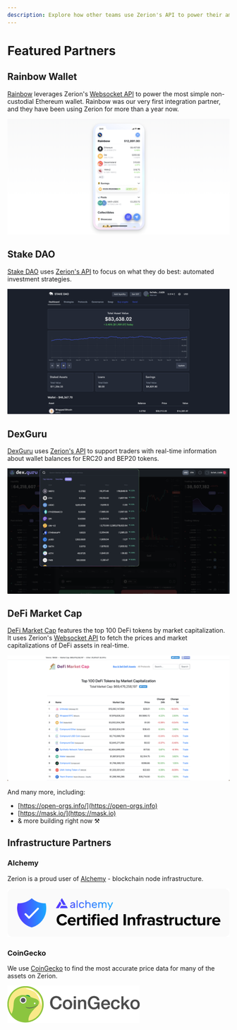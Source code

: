 ```yaml
---
description: Explore how other teams use Zerion's API to power their amazing applications
---
```


# Featured Partners

## Rainbow Wallet

[Rainbow](https://rainbow.me) leverages Zerion's [Websocket API](websockets/getting-started/) to power the most simple non-custodial Ethereum wallet. Rainbow was our very first integration partner, and they have been using Zerion for more than a year now.

![](.gitbook/assets/image.png)

## Stake DAO

[Stake DAO](https://stakedao.org) uses [Zerion's API](websockets/getting-started/) to focus on what they do best: automated investment strategies.

![](<.gitbook/assets/image (4).png>)

## DexGuru

[DexGuru](https://dex.guru) uses [Zerion's API](websockets/getting-started/) to support traders with real-time information about wallet balances for ERC20 and BEP20 tokens.

![](<.gitbook/assets/image (1).png>)

## DeFi Market Cap

[DeFi Market Cap](https://defimarketcap.io) features the top 100 DeFi tokens by market capitalization. It uses Zerion's [Websocket API](websockets/getting-started/) to fetch the prices and market capitalizations of DeFi assets in real-time.

![](<.gitbook/assets/image (3).png>)

And many more, including:

* [https://open-orgs.info/](https://open-orgs.info)
* [https://mask.io/](https://mask.io)
* & more building right now ⚒️

## Infrastructure Partners

### Alchemy

Zerion is a proud user of [Alchemy](https://www.alchemy.com) - blockchain node infrastructure.&#x20;

![](.gitbook/assets/badgeLight.svg)

### CoinGecko

We use [CoinGecko](https://www.coingecko.com) to find the most accurate price data for many of the assets on Zerion.&#x20;

![](<.gitbook/assets/image (2).png>)
